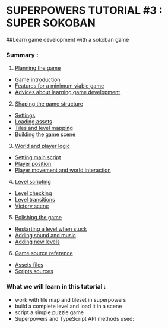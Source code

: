 # SUPERPOWERS TUTORIAL #3 : SUPER SOKOBAN

##Learn game development with a sokoban game


### Summary :

1. [Planning the game](ch1.md#chapter-1-plan-the-game)
  * [Game introduction](ch1.md#introduction)
  * [Features for a minimum viable game](ch1.md#features-we-need-for-a-minimal-viable-game)
  * [Advices about learning game development](ch1.md#advices-about-the-learning-process-for-game-development)
2. [Shaping the game structure](ch2.md#chapter-2-shaping-the-game-structure)
  * [Settings](ch2.md#settings)
  * [Loading assets](ch2.md#loading-game-assets)
  * [Tiles and level mapping](ch2.md#tiles-and-level-mapping)
  * [Building the game scene](ch2.md#building-the-game-scene)
3. [World and player logic](ch3.md#chapter-world-and-player-logic)
  * [Setting main script](ch3.md#setting-main-script)
  * [Player position](ch3.md#player-position)
  * [Player movement and world interaction](ch3.md#player-movement-and-world-interaction)
4. [Level scripting](ch4.md#chapter-4-level-scripting)
  * [Level checking](ch4.md#level-checking)
  * [Level transitions](ch4.md#levels-transition)
  * [Victory scene](ch4.md#victory-scene)
5. [Polishing the game](ch5.md#chapter-5--polishing-the-game)
  * [Restarting a level when stuck](ch5.md#restarting-a-level)
  * [Adding sound and music](ch5.md#adding-sound-and-music-to-the-game)
  * [Adding new levels](ch5.md#add-new-levels-to-the-game)
6. [Game source reference](ch6.md#chapter-6--complete-game-source-reference)
  * [Assets files](ch6.md#assets-files)
  * [Scripts sources](ch6.md#scripts-source)


### What we will learn in this tutorial :

- work with tile map and tileset in superpowers
- build a complete level and load it in a scene
- script a simple puzzle game
- Superpowers and TypeScript API methods used:
